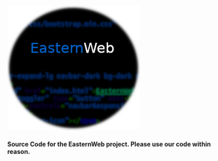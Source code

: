 

![EasternWeb](logo.png "EasternWeb")

#### Source Code for the EasternWeb project. Please use our code within reason.

